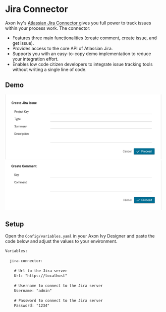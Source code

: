 # Jira Connector

Axon Ivy's [Atlassian Jira Connector ](https://www.atlassian.com/software/jira) gives you full power to track issues within your process work. The connector:

- Features three main functionalities (create comment, create issue, and get issue).
- Provides access to the core API of Atlassian Jira.
- Supports you with an easy-to-copy demo implementation to reduce your integration effort.
- Enables low code citizen developers to integrate issue tracking tools without writing a single line of code.

## Demo

![jira-connector Demo 1](images/create-issue.png "Create Jira issue")
![jira-connector Demo 2](images/create-comment.png "Craete Jira comment")


## Setup

Open the `Config/variables.yaml` in your Axon Ivy Designer and paste the
code below and adjust the values to your environment.

```
Variables:

  jira-connector:
  
    # Url to the Jira server
    Url: "https://localhost"

    # Username to connect to the Jira server
    Username: "admin"

    # Password to connect to the Jira server
    Password: "1234"
```
